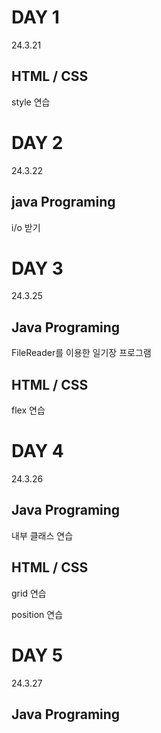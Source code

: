 # DAY 1
24.3.21

## HTML / CSS

style 연습 

# DAY 2
24.3.22

## java Programing

i/o 받기

# DAY 3
24.3.25

## Java Programing

FileReader를 이용한 일기장 프로그램

## HTML / CSS

flex 연습

# DAY 4
24.3.26

## Java Programing

내부 클래스 연습

## HTML / CSS

grid 연습

position 연습

# DAY 5
24.3.27

## Java Programing
